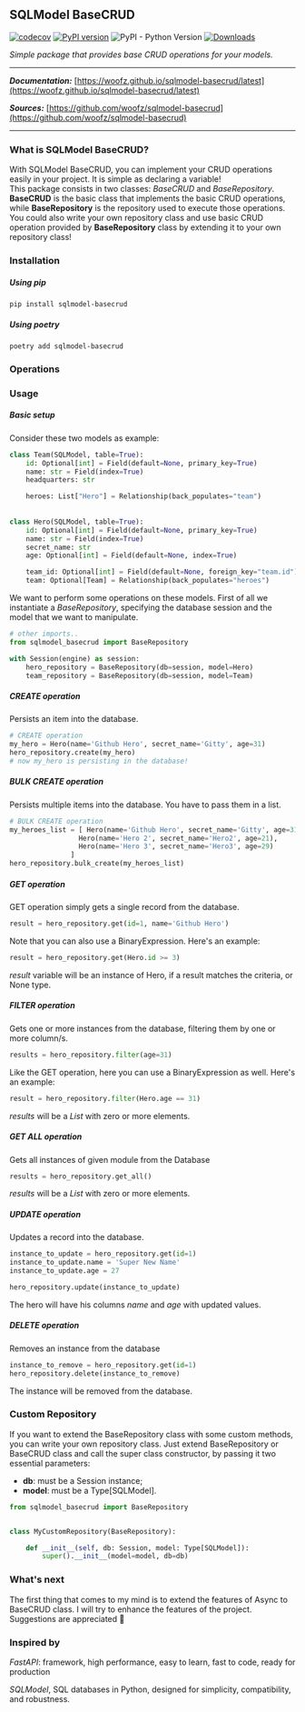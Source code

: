 ## SQLModel BaseCRUD

[![codecov](https://codecov.io/gh/woofz/sqlmodel-basecrud/branch/main/graph/badge.svg?token=AZW7YBAJBP)](https://codecov.io/gh/woofz/sqlmodel-basecrud) [![PyPI version](https://badge.fury.io/py/sqlmodel-basecrud.svg)](https://badge.fury.io/py/sqlmodel-basecrud) ![PyPI - Python Version](https://img.shields.io/pypi/pyversions/sqlmodel-basecrud) [![Downloads](https://static.pepy.tech/personalized-badge/sqlmodel-basecrud?period=total&units=international_system&left_color=grey&right_color=brightgreen&left_text=Downloads)](https://pepy.tech/project/sqlmodel-basecrud)


_Simple package that provides base CRUD operations for your models._

---

_**Documentation:**_ [https://woofz.github.io/sqlmodel-basecrud/latest](https://woofz.github.io/sqlmodel-basecrud/latest)

_**Sources:**_ [https://github.com/woofz/sqlmodel-basecrud](https://github.com/woofz/sqlmodel-basecrud)

---

### What is SQLModel BaseCRUD?

With SQLModel BaseCRUD, you can implement your CRUD operations easily in your project. It is simple as declaring a variable!  
This package consists in two classes: _BaseCRUD_ and _BaseRepository_.  
**BaseCRUD** is the basic class that implements the basic CRUD operations, while **BaseRepository** is the repository used to execute those operations. You could also write your own repository class and use basic CRUD operation provided by **BaseRepository** class by extending it to your own repository class!

### Installation

##### Using pip

`pip install sqlmodel-basecrud`

##### Using poetry

`poetry add sqlmodel-basecrud`

### Operations

### Usage

##### Basic setup

Consider these two models as example:

```python
class Team(SQLModel, table=True):
    id: Optional[int] = Field(default=None, primary_key=True)
    name: str = Field(index=True)
    headquarters: str

    heroes: List["Hero"] = Relationship(back_populates="team")
    
    
class Hero(SQLModel, table=True):
    id: Optional[int] = Field(default=None, primary_key=True)
    name: str = Field(index=True)
    secret_name: str
    age: Optional[int] = Field(default=None, index=True)

    team_id: Optional[int] = Field(default=None, foreign_key="team.id")
    team: Optional[Team] = Relationship(back_populates="heroes")
```

We want to perform some operations on these models. First of all we instantiate a _BaseRepository_, specifying the database session and the model that we want to manipulate.

```python
# other imports..
from sqlmodel_basecrud import BaseRepository

with Session(engine) as session:
    hero_repository = BaseRepository(db=session, model=Hero)
    team_repository = BaseRepository(db=session, model=Team)
```

##### CREATE operation

Persists an item into the database.

```python
# CREATE operation
my_hero = Hero(name='Github Hero', secret_name='Gitty', age=31)
hero_repository.create(my_hero)
# now my_hero is persisting in the database!
```

##### BULK CREATE operation
Persists multiple items into the database. You have to pass them in a list.
```python
# BULK CREATE operation
my_heroes_list = [ Hero(name='Github Hero', secret_name='Gitty', age=31),
                 Hero(name='Hero 2', secret_name='Hero2', age=21),
                 Hero(name='Hero 3', secret_name='Hero3', age=29)
               ]
hero_repository.bulk_create(my_heroes_list)
```
##### GET operation
GET operation simply gets a single record from the database.
```python
result = hero_repository.get(id=1, name='Github Hero')
```
Note that you can also use a BinaryExpression. Here's an example: 
```python
result = hero_repository.get(Hero.id >= 3)
```
*result* variable will be an instance of Hero, if a result matches the criteria, or None type.
##### FILTER operation
Gets one or more instances from the database, filtering them by one or more column/s.
```python
results = hero_repository.filter(age=31)
```
Like the GET operation, here you can use a BinaryExpression as well. Here's an example:  
```python
result = hero_repository.filter(Hero.age == 31)
```
*results*  will be a *List* with zero or more elements.

##### GET ALL operation

Gets all instances of given module from the Database

```python
results = hero_repository.get_all()
```

_results_ will be a _List_ with zero or more elements.

##### UPDATE operation

Updates a record into the database.

```python
instance_to_update = hero_repository.get(id=1)
instance_to_update.name = 'Super New Name'
instance_to_update.age = 27

hero_repository.update(instance_to_update)
```

The hero will have his columns *name* and *age* with updated values.

##### DELETE operation

Removes an instance from the database

```python
instance_to_remove = hero_repository.get(id=1)
hero_repository.delete(instance_to_remove)
```

The instance will be removed from the database.

### Custom Repository

If you want to extend the BaseRepository class with some custom methods, you can write your own repository class. Just extend BaseRepository or BaseCRUD class and call the super class constructor, by passing it two essential parameters:

*   **db**: must be a Session instance;
*   **model**: must be a Type\[SQLModel\].

```python
from sqlmodel_basecrud import BaseRepository


class MyCustomRepository(BaseRepository):

    def __init__(self, db: Session, model: Type[SQLModel]):
        super().__init__(model=model, db=db)
```

### What's next

The first thing that comes to my mind is to extend the features of Async to BaseCRUD class. I will try to enhance the features of the project. Suggestions are appreciated 🤩

### Inspired by

_FastAPI_: framework, high performance, easy to learn, fast to code, ready for production

_SQLModel_, SQL databases in Python, designed for simplicity, compatibility, and robustness.
